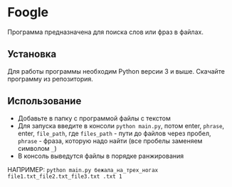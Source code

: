 # Foogle

Программа предназначена для поиска слов или фраз в файлах.

## Установка

Для работы программы необходим Python версии 3 и выше.
Скачайте программу из репозитория.

## Использование

- Добавьте в папку с программой файлы с текстом
- Для запуска введите в консоли `python main.py`, потом enter, `phrase`, enter,  `file_path`, 
где `files_path` - пути до файлов через пробел,
    `phrase` - фраза, которую надо найти (все пробелы заменяем символом `_`)
- В консоль выведутся файлы в порядке ранжирования

НАПРИМЕР: `python main.py бежала_на_трех_ногах file1.txt_file2.txt_file3.txt .txt 1`
